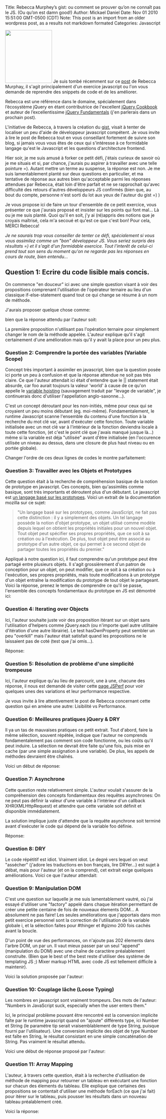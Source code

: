 Title: Rebecca Murphey’s gist: ou comment se prouver qu’on ne connaît pas le JS. (Ou qu’on est damn good!)
Author: Mickael Daniel
Date: Nov 01 2010 15:51:00 GMT-0500 (CDT)
Note: This post is an import from an older wordpress post, as a results not markdown formated
Categories: Javascript

<img class="mk-blog-img" src="/rebecca-murphey-gist/oops_20101101.jpg" alt="" width="151" height="170" /> Je suis tombé récemment sur ce <a href="http://blog.rebeccamurphey.com/in-search-of-javascript-developers-a-gist">post</a> de Rebecca Murphay, il s'agit principalement d'un exercice javascript ou l'on vous demande de reprendre des snippets de code et de les améliorer.

Rebecca est une référence dans le domaine, spécialement dans l’écosystème jQuery en étant contributrice de l'excellent <a href="http://www.amazon.com/jQuery-Cookbook-Solutions-Examples-Developers/dp/0596159773">jQuery Cookbook</a> et auteur de l’excellentissime <a href="http://jqfundamentals.com/book/book.html">jQuery Fundamentals</a> (j'en parlerais dans un prochain post).

L'initiative de Rebecca, à travers la création du <a href="http://gist.github.com/576723">gist</a>, visait à tenter de localiser un peu d'aide de développeur javascript compétent. Je vous invite à lire le post de Rebecca tout en vous conseillant fortement de suivre son blog, si jamais vous vous êtes de ceux qui s'intéresse à ce formidable langage qu'est le Javascript et les questions d'architecture frontend.

<!--more-->

Hier soir, je me suis amusé à forker ce petit défi, j'étais curieux de savoir où je me situais et si, par chance, j'aurais pu aspirer à travailler avec une telle pointure =). Autant mettre un terme au suspense, la réponse est non. Je me suis lamentablement planté sur deux questions en particulier, et ma tentative de réponse aux autres bien qu'acceptable parmi les réponses attendues par Rebecca, était loin d'être parfait et ne se rapprochait qu'avec difficulté des retours d'autres développeurs JS confirmés (bien que, au bout du compte, personne n'est sorti du lot aux yeux de l'auteur du gist =) )

Je vous propose ici de faire un tour d'ensemble de ce petit exercice, vous présenter ce que j'aurais proposé et insister sur les points qui font mal... Là ou je me suis planté. Quoi qu'il en soit, j'y ai (ré)appris des notions que je croyais maîtrisé, cela m'a secoué et qu'est ce que c'est bon! Pour cela, MERCI Rebecca!

<em>Je ne saurais trop vous conseiller de tenter ce défi, spécialement si vous vous assimilez comme un "bon" développeur JS. Vous seriez surpris des résultats =) et il s'agit d'un formidable exercice. Tout l'interêt de celui-ci prend tout son sens du moment qu'on ne regarde pas les réponses en cours de route, bien entendu...</em>
<h2>Question 1: Ecrire du code lisible mais concis.</h2>
<script src="http://gist.github.com/658450.js"> </script>
On commence "en douceur" ici avec une simple question visant à voir des propositions comprenant l'utilisation de l'opérateur ternaire au lieu d'un classique if-else-statement quand tout ce qui change se résume à un nom de méthode.

J'aurais proposer quelque chose comme:
<script src="http://gist.github.com/623957.js"> </script>

bien que la réponse attendu par l'auteur soit:
<script src="http://gist.github.com/658454.js"> </script>
La première proposition n'utilisant pas l'opération ternaire pour simplement changer le nom de la méthode appelée. L'auteur explique qu'il s'agit certainement d'une amélioration mais qu'il y avait la place pour un peu plus.


<h3>Question 2: Comprendre la portée des variables (Variable Scope)</h3>
<script src="http://gist.github.com/623981.js"> </script>
Concept très important à assimiler en javascript, bien que la question posée ici porte un peu à confusion et que la réponse attendue ne soit pas très claire. Ce que l'auteur attendait ici était d'entendre que le || statement était absurde, car foo aurait toujours la valeur 'world' à cause de ce qu'on appelle le <a href="http://www.adequatelygood.com/2010/2/JavaScript-Scoping-and-Hoisting">variable hoisting</a> (sauvagement traduit par "levage de variable", je continuerais donc d'utiliser l'appellation anglo-saxonne...).

C'est un concept déroutant pour les non-initiés, même pour ceux qui se croyaient un peu moins débutant (eg. moi-même). Fondamentalement, le runtime Javascript scanne  l'ensemble du contenu d'une fonction à la recherche du mot clé var, avant d'exécuter cette fonction. Toute variable initialisée avec un mot clé var à l'intérieur de la fonction deviendra locale à toute cette fonction, (et c'est le point clé que j'avais manqué jusque là...) même si la variable est déja "utilisée" avant d'être initialisée (en l'occurence utilisée un niveau au dessus, dans une closure de plus haut niveau ou en portée globale).

Changer l'ordre de ces deux lignes de codes le montre parfaitement:
<script src="http://gist.github.com/658485.js"> </script>

<h3>Question 3: Travailler avec les Objets et Prototypes</h3>
<script src="http://gist.github.com/623983.js"></script> Cette question était à la recherche de compréhension basique de la notion de prototype en javascript.  Ces concepts, bien qu'assimilés comme basique, sont très importants et déroutent plus d'un débutant. Le javascript est <a href="https://developer.mozilla.org/fr/Guide_JavaScript_1.5/Langages_bas%C3%A9s_sur_les_classes_et_langages_bas%C3%A9s_sur_les_prototypes">un langage basé sur les prototypes</a>. Voici un extrait de la documentation mozilla sur ce sujet:

<blockquote>"Un langage basé sur les prototypes, comme JavaScript, ne fait pas cette distinction : il y a simplement des objets. Un tel langage possède la notion d'objet prototype, un objet utilisé comme modèle depuis lequel on obtient les propriétés initiales pour un nouvel objet. Tout objet peut spécifier ses propres propriétés, que ce soit à sa création ou à l'exécution. De plus, tout objet peut être associé au prototype d'un autre objet, ce qui permet à ce second objet de partager toutes les propriétés du premier."</blockquote>

Appliqué à notre question ici, il faut comprendre qu'un prototype peut être partagé entre plusieurs objets. Il s'agit grossièrement d'un patron de conception pour un objet, on peut modifier, que ce soit à sa création ou à l'exécution, ses propres propriétés, mais toute modifications à un prototype d'un objet entraîne la modification du prototype de tout objet le partageant.  Voici la réponse, prenez le temps de comprendre ce qu'il se passe, l'ensemble des concepts fondamentaux du prototype en JS est démontré ici:
<script src="http://gist.github.com/658496.js"> </script>

<h3>Question 4: Iterating over Objects</h3>
<script src="http://gist.github.com/623984.js"> </script>
Ici, l'auteur souhaite juste voir des proposition itérant sur un objet sans l'utilisation d'helpers comme jQuery.each (ou n'importe quel autre utilitaire d'itération d'une autre librairie). Le test hasOwnProperty peut sembler un peu "overkill" mais l'auteur était satisfait quand les propositions ne le laissaient pas de coté (test que j'ai omis...).

Réponse:
<script src="http://gist.github.com/658518.js"> </script>

<h3>Question 5: Résolution de problème d'une simplicité trompeuse</h3>
<script src="http://gist.github.com/623985.js"> </script>
Ici, l'auteur explique qu'au lieu de parcourir, une à une, chacune des réponse, il nous est demandé de visiter cette <a href="http://jsperf.com/rmurphey-foo-foo-foo/9">page JSPerf</a> pour voir quelques unes des variations et leur performance respective.

Je vous invite à lire attentivement le post de Rebecca concernant cette question qui en amène une autre: Lisibilité vs Performance.

<h3>Question 6: Meilleures pratiques jQuery & DRY</h3>
<script src="http://gist.github.com/623987.js"> </script>
Il ya un tas de mauvaises pratiques ce petit extrait. Tout d'abord, faire la même sélection, souvent répétée, indique que l'auteur ne comprends fondamentalement pas comment son code fonctionne, ou les coûts qu'il peut induire. La sélection ne devrait être faite qu'une fois, puis mise en cache (par une simple assignation à une variable). De plus, les appels de méthodes devraient être chaînés.

Voici un début de réponse:
<script src="http://gist.github.com/658547.js"> </script>

<h3>Question 7: Asynchrone</h3>
<script src="http://gist.github.com/623988.js"> </script>
Cette question reste relativement simple. L'auteur voulait s'assurer de la compréhension des concepts fondamentaux des requêtes asynchrones: On ne peut pas définir la valeur d'une variable à l'intérieur d'un callback XHR(XMLHttpRequest) et attendre que cette variable soit définit et disponible immédiatement.

La solution implique juste d'attendre que la requête asynchrone soit terminé avant d'exécuter le code qui dépend de la variable foo définie.

Réponse:
<script src="http://gist.github.com/658574.js"> </script>

<h3>Question 8: DRY</h3>
<script src="http://gist.github.com/623989.js"> </script>
Le code répétitif est idiot. Vraiment idiot. Le degré vers lequel on veut "assécher" (j'adore les traductions en bon français, lire DRYer...) est sujet à débat, mais pour l'auteur (et on la comprend), cet extrait exige quelques améliorations. Voici ce que l'auteur attendait:
<script src="http://gist.github.com/658579.js"> </script>

<h3>Question 9: Manipulation DOM</h3>
<script src="http://gist.github.com/623990.js"> </script>
C'est une question sur laquelle je me suis lamentablement vautré, où j'ai essayé d'utiliser une "factory" appelé dans chaque itération permettant de créer une petite centaine de fois de nouveaux élements DOM... A absolument ne pas faire! Les seules améliorations que j'apportais dans mon petit exercice personnel sont la correction de l'utilisation de la variable globale i, et la sélection faites pour #thinger et #gizmo 200 fois cachés avant la boucle.

D'un point de vue des performances, on n'ajoute pas 202 élements dans l'arbre DOM, un par un. Il vaut mieux passer par un seul "append" (manipulation du DOM) avec une chaîne de caractère préalablement construite. (Bien que le best of the best reste d'utiliser des système de templating JS ;) Mixer markup HTML avec code JS est tellement difficile à maintenir). 

Voici la solution proposée par l'auteur:
<script src="http://gist.github.com/658650.js"> </script>

<h3>Question 10: Couplage lâche (Loose Typing)</h3>
<script src="http://gist.github.com/623991.js"> </script>
Les nombres en javascript sont vraiment trompeurs. Des mots de l'auteur: "Numbers in JavaScript suck, especially when the user enters them."

Ici, le principal problème pouvant être rencontré est la conversion implicite faîte par le runtime javascript quand on "ajoute" différents type, ici Number et String (le paramètre tip serait vraisemblablement de type String, puisque fourni par l'utilisateur). Une conversion implicite des objet de type Number est faîte en String, le résultat consistant en une simple concaténation de String. Pas vraiment le résultat attendu.

Voici une début de réponse proposé par l'auteur:
<script src="http://gist.github.com/658624.js"> </script>


<h3>Question 11: Array Mapping</h3>
<script src="http://gist.github.com/623993.js"> </script>
L'auteur, à travers cette question, était à la recherche d'utilisation de méthode de mapping pour retourner un tableau en exécutant une fonction sur chacun des élements du tableau. Elle explique que certaines des propositions se contentait d'utiliser une méthode forEach (ce que j'ai fait) pour itérer sur le tableau, puis pousser les résultats dans un nouveau tableau préalablement créé. 

Voici la réponse:
<script src="http://gist.github.com/658625.js"> </script>